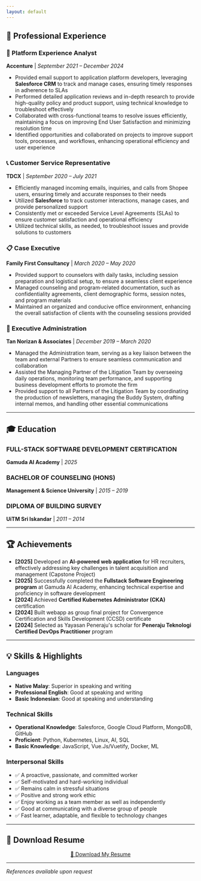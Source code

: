 ```yaml
---
layout: default
---
```


<head>
  <meta charset="UTF-8">
  <meta name="viewport" content="width=device-width, initial-scale=1">
  <!-- <meta name="description" content="Azinuddin Azlani - Software & AI Engineer"> -->
  <link rel="stylesheet" type="text/css" href="assets\styles\style.css">
</head>

## 💼 Professional Experience

### 🚀 Platform Experience Analyst
**Accenture** | *September 2021 – December 2024*

- Provided email support to application platform developers, leveraging **Salesforce CRM** to track and manage cases, ensuring timely responses in adherence to SLAs
- Performed detailed application reviews and in-depth research to provide high-quality policy and product support, using technical knowledge to troubleshoot effectively
- Collaborated with cross-functional teams to resolve issues efficiently, maintaining a focus on improving End User Satisfaction and minimizing resolution time
- Identified opportunities and collaborated on projects to improve support tools, processes, and workflows, enhancing operational efficiency and user experience

### 📞 Customer Service Representative
**TDCX** | *September 2020 – July 2021*

- Efficiently managed incoming emails, inquiries, and calls from Shopee users, ensuring timely and accurate responses to their needs
- Utilized **Salesforce** to track customer interactions, manage cases, and provide personalized support
- Consistently met or exceeded Service Level Agreements (SLAs) to ensure customer satisfaction and operational efficiency
- Utilized technical skills, as needed, to troubleshoot issues and provide solutions to customers

### 📋 Case Executive
**Family First Consultancy** | *March 2020 – May 2020*

- Provided support to counselors with daily tasks, including session preparation and logistical setup, to ensure a seamless client experience
- Managed counseling and program-related documentation, such as confidentiality agreements, client demographic forms, session notes, and program materials
- Maintained an organized and conducive office environment, enhancing the overall satisfaction of clients with the counseling sessions provided

### 📂 Executive Administration
**Tan Norizan & Associates** | *December 2019 – March 2020*

- Managed the Administration team, serving as a key liaison between the team and external Partners to ensure seamless communication and collaboration
- Assisted the Managing Partner of the Litigation Team by overseeing daily operations, monitoring team performance, and supporting business development efforts to promote the firm
- Provided support to all Partners of the Litigation Team by coordinating the production of newsletters, managing the Buddy System, drafting internal memos, and handling other essential communications

---

## 🎓 Education

### FULL-STACK SOFTWARE DEVELOPMENT CERTIFICATION
**Gamuda AI Academy** | *2025*

### BACHELOR OF COUNSELING (HONS)
**Management & Science University** | *2015 – 2019*

### DIPLOMA OF BUILDING SURVEY
**UiTM Sri Iskandar** | *2011 – 2014*

---

## 🏆 Achievements

- **[2025]** Developed an **AI-powered web application** for HR recruiters, effectively addressing key challenges in talent acquisition and management (Capstone Project)
- **[2025]** Successfully completed the **Fullstack Software Engineering program** at Gamuda AI Academy, enhancing technical expertise and proficiency in software development
- **[2024]** Achieved **Certified Kubernetes Administrator (CKA)** certification
- **[2024]** Built webapp as group final project for Convergence Certification and Skills Development (CCSD) certificate
- **[2024]** Selected as Yayasan Peneraju's scholar for **Peneraju Teknologi Certified DevOps Practitioner** program

---

## 💡 Skills & Highlights

### Languages
- **Native Malay**: Superior in speaking and writing
- **Professional English**: Good at speaking and writing
- **Basic Indonesian**: Good at speaking and understanding

### Technical Skills
- **Operational Knowledge**: Salesforce, Google Cloud Platform, MongoDB, GitHub
- **Proficient**: Python, Kubernetes, Linux, AI, SQL
- **Basic Knowledge**: JavaScript, Vue.Js/Vuetify, Docker, ML

### Interpersonal Skills
- ✅ A proactive, passionate, and committed worker
- ✅ Self-motivated and hard-working individual
- ✅ Remains calm in stressful situations
- ✅ Positive and strong work ethic
- ✅ Enjoy working as a team member as well as independently
- ✅ Good at communicating with a diverse group of people
- ✅ Fast learner, adaptable, and flexible to technology changes

---

## 📄 Download Resume
<p align="center">
  <a class="resume-download" href="{{ '/assets/docs/Azinuddin_Azlani_2025_Resume.pdf' | relative_url }}">📄 Download My Resume</a>
</p>

---

*References available upon request*
